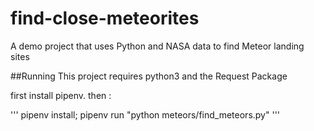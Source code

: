 # find-close-meteorites
A demo project that uses Python and NASA data to find Meteor landing sites


##Running
This project requires python3 and the Request Package

first install pipenv. then :

'''
pipenv install;
pipenv run "python meteors/find_meteors.py"
'''
